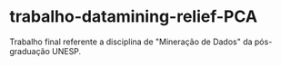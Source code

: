 # trabalho-datamining-relief-PCA
Trabalho final referente a disciplina de "Mineração de Dados" da pós-graduação UNESP.
